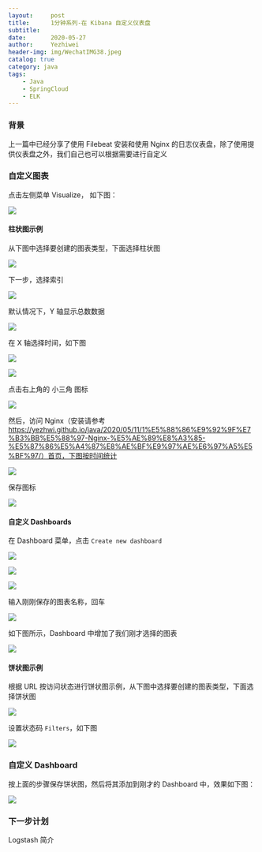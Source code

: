 ```yaml
---
layout:     post
title:      1分钟系列-在 Kibana 自定义仪表盘
subtitle:   
date:       2020-05-27
author:     Yezhiwei
header-img: img/WechatIMG38.jpeg
catalog: true
category: java
tags:
    - Java
    - SpringCloud
    - ELK
---
```



### 背景

上一篇中已经分享了使用 Filebeat 安装和使用 Nginx 的日志仪表盘，除了使用提供仪表盘之外，我们自己也可以根据需要进行自定义

### 自定义图表

点击左侧菜单 Visualize， 如下图：

![](https://tva1.sinaimg.cn/large/007S8ZIlly1gf69bzx9vrj31fo0u0whi.jpg)


#### 柱状图示例

从下图中选择要创建的图表类型，下面选择柱状图

![](https://tva1.sinaimg.cn/large/007S8ZIlly1gf69ccjtnuj31gj0u0n0g.jpg)

下一步，选择索引

![](https://tva1.sinaimg.cn/large/007S8ZIlly1gf69dnsqa0j31fy0u041x.jpg)

默认情况下，Y 轴显示总数数据

![](https://tva1.sinaimg.cn/large/007S8ZIlly1gf69kqlk20j31g80u00ux.jpg)

在 X 轴选择时间，如下图

![](https://tva1.sinaimg.cn/large/007S8ZIlly1gf69oyvi1uj31fq0u040l.jpg)

![](https://tva1.sinaimg.cn/large/007S8ZIlly1gf69pdx504j31g00u0wgv.jpg)

点击右上角的 小三角 图标

![](https://tva1.sinaimg.cn/large/007S8ZIlly1gf69pqd7m2j31fs0u00v5.jpg)

然后，访问 Nginx（安装请参考 https://yezhwi.github.io/java/2020/05/11/1%E5%88%86%E9%92%9F%E7%B3%BB%E5%88%97-Nginx-%E5%AE%89%E8%A3%85-%E5%87%86%E5%A4%87%E8%AE%BF%E9%97%AE%E6%97%A5%E5%BF%97/）首页，下图按时间统计

![](https://tva1.sinaimg.cn/large/007S8ZIlly1gf69qm25qkj31fn0u0go5.jpg)

保存图标

![](https://tva1.sinaimg.cn/large/007S8ZIlly1gf69szouzkj31ip0u0417.jpg)

#### 自定义 Dashboards 

在 Dashboard 菜单，点击 `Create new dashboard`

![](https://tva1.sinaimg.cn/large/007S8ZIlly1gf69wj42m0j31ga0u0q74.jpg)

![](https://tva1.sinaimg.cn/large/007S8ZIlly1gf69y8lxhqj31wg0u0gni.jpg)

![](https://tva1.sinaimg.cn/large/007S8ZIlly1gf69ykficfj31mz0u0act.jpg)

输入刚刚保存的图表名称，回车

![](https://tva1.sinaimg.cn/large/007S8ZIlly1gf6a0hfjkkj30su0z2wfo.jpg)

如下图所示，Dashboard 中增加了我们刚才选择的图表

![](https://tva1.sinaimg.cn/large/007S8ZIlly1gf6a0vxo2sj31kp0u0dhn.jpg)

#### 饼状图示例

根据 URL 按访问状态进行饼状图示例，从下图中选择要创建的图表类型，下面选择饼状图

![](https://tva1.sinaimg.cn/large/007S8ZIlly1gf69ccjtnuj31gj0u0n0g.jpg)

设置状态码 `Filters`，如下图

![](https://tva1.sinaimg.cn/large/007S8ZIlly1gf6amochh9j31gy0u0dij.jpg)

### 自定义 Dashboard

按上面的步骤保存饼状图，然后将其添加到刚才的 Dashboard 中，效果如下图：

![](https://tva1.sinaimg.cn/large/007S8ZIlly1gf6amwxj6mj31lk0u076h.jpg)


### 下一步计划

Logstash 简介




